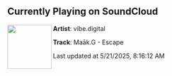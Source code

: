 ## Currently Playing on SoundCloud

[<img align="left" width="100" src="https://i1.sndcdn.com/artworks-BqBZLHexzXqZXCqY-EKR4Yg-t500x500.png">](https://soundcloud.com/vibe-digital/maakg-escape?in=saxurn/sets/pit-of-vipers/)

**Artist**: vibe.digital 

**Track**: Maāk.G - Escape

Last updated at 5/21/2025, 8:16:12 AM
